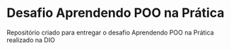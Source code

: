 # Desafio Aprendendo POO na Prática
Repositório criado para entregar o desafio Aprendendo POO na Prática realizado na DIO

